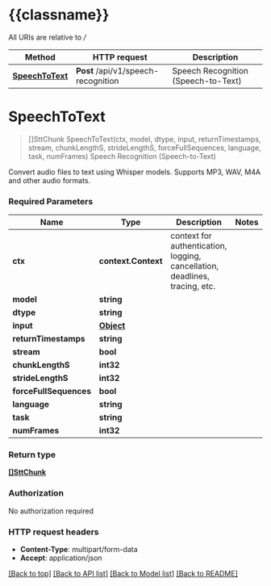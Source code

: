 # {{classname}}

All URIs are relative to */*

Method | HTTP request | Description
------------- | ------------- | -------------
[**SpeechToText**](SpeechRecognitionApi.md#SpeechToText) | **Post** /api/v1/speech-recognition | Speech Recognition (Speech-to-Text)

# **SpeechToText**
> []SttChunk SpeechToText(ctx, model, dtype, input, returnTimestamps, stream, chunkLengthS, strideLengthS, forceFullSequences, language, task, numFrames)
Speech Recognition (Speech-to-Text)

Convert audio files to text using Whisper models. Supports MP3, WAV, M4A and other audio formats.

### Required Parameters

Name | Type | Description  | Notes
------------- | ------------- | ------------- | -------------
 **ctx** | **context.Context** | context for authentication, logging, cancellation, deadlines, tracing, etc.
  **model** | **string**|  | 
  **dtype** | **string**|  | 
  **input** | [**Object**](.md)|  | 
  **returnTimestamps** | **string**|  | 
  **stream** | **bool**|  | 
  **chunkLengthS** | **int32**|  | 
  **strideLengthS** | **int32**|  | 
  **forceFullSequences** | **bool**|  | 
  **language** | **string**|  | 
  **task** | **string**|  | 
  **numFrames** | **int32**|  | 

### Return type

[**[]SttChunk**](STTChunk.md)

### Authorization

No authorization required

### HTTP request headers

 - **Content-Type**: multipart/form-data
 - **Accept**: application/json

[[Back to top]](#) [[Back to API list]](../README.md#documentation-for-api-endpoints) [[Back to Model list]](../README.md#documentation-for-models) [[Back to README]](../README.md)

